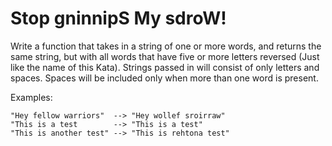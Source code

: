 # Stop gninnipS My sdroW!

Write a function that takes in a string of one or more words, and returns the same string, but with all words that have five or more letters reversed (Just like the name of this Kata). Strings passed in will consist of only letters and spaces. Spaces will be included only when more than one word is present.

Examples:
```
"Hey fellow warriors"  --> "Hey wollef sroirraw" 
"This is a test        --> "This is a test" 
"This is another test" --> "This is rehtona test"
```